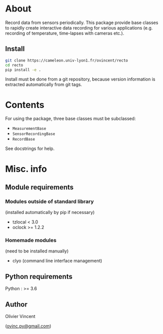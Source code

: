 About
=====

Record data from sensors periodically. This package provide base classes to rapidly create interactive data recording for various applications (e.g. recording of temperature, time-lapses with cameras etc.).

Install
-------

```bash
git clone https://cameleon.univ-lyon1.fr/ovincent/recto
cd recto
pip install -e .
```

Install must be done from a git repository, because version information is extracted automatically from git tags.


Contents
========

For using the package, three base classes must be subclassed:
- `MeasurementBase`
- `SensorRecordingBase`
- `RecordBase`

See docstrings for help.


Misc. info
==========

Module requirements
-------------------

### Modules outside of standard library

(installed automatically by pip if necessary)

- tzlocal < 3.0
- oclock >= 1.2.2

### Homemade modules

(need to be installed manually)

- clyo (command line interface management)


Python requirements
-------------------

Python : >= 3.6

Author
------

Olivier Vincent

(ovinc.py@gmail.com)
